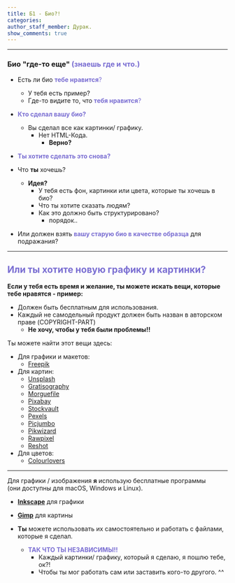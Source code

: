 ```yaml
---
title: Б1 - Био?!
categories:
author_staff_member: Дурак.
show_comments: true
---
```


---

### Био "где-то еще" <span style="color:#7A6ED2;">(знаешь где и что.)</span>
  
- Есть ли био <span style="color:#7A6ED2;">**тебе нравится**?</span>
	- У тебя есть пример?
	- Где-то видите то, что <span style="color:#7A6ED2;">**тебя нравится**?</span>  
  
- <span style="color:#7A6ED2;">**Кто сделал вашу био?**</span>
	- Вы сделал все как картинки/ графику.
		- Нет HTML-Кода.
			- **Верно?**
- <span style="color:#7A6ED2;">**Ты хотите сделать это снова?**</span>

- Что **ты** хочешь?
	- **Идея?**
		- У тебя есть фон, картинки или цвета, которые ты хочешь в био?
		- Что ты хотите сказать людям?
		- Как это должно быть структурировано?
			- порядок..  
- Или должен взять <span style="color:#7A6ED2;">**вашу старую био в качестве образца**</span> для подражания?


---

## <span style="color:#7A6ED2;">**Или ты хотите новую графику и картинки?**</span>

**Если у тебя есть время и желание, ты можете искать вещи, которые тебе нравятся - пример:**
- Должен быть бесплатным для использования.
- Каждый не самодельный продукт должен быть назван в авторском праве (COPYRIGHT-PART)
	- **Не хочу, чтобы у тебя были проблемы!!**
    
Ты можете найти этот вещи здесь:
  
- Для графики и макетов:
	- <a href="https://www.freepik.com" target="_blank" rel="nofollow">Freepik</a>
- Для картин:
	- <a href="https://unsplash.com/" target="_blank" rel="nofollow">Unsplash</a>
	- <a href="https://gratisography.com/" target="_blank" rel="nofollow">Gratisography</a>
	- <a href="https://morguefile.com/" target="_blank" rel="nofollow">Morguefile</a>
	- <a href="https://pixabay.com/" target="_blank" rel="nofollow">Pixabay</a>
	- <a href="http://www.stockvault.net/" target="_blank" rel="nofollow">Stockvault</a>
	- <a href="https://www.pexels.com/" target="_blank" rel="nofollow">Pexels</a>
	- <a href="https://picjumbo.com/" target="_blank" rel="nofollow">Picjumbo</a>
	- <a href="https://www.pikwizard.com/" target="_blank" rel="nofollow">Pikwizard</a>
	- <a href="https://www.rawpixel.com/" target="_blank" rel="nofollow">Rawpixel</a>
	- <a href="https://www.reshot.com/" target="_blank" rel="nofollow">Reshot</a>
- Для цветов:
	- <a href="https://www.colourlovers.com" target="_blank" rel="nofollow">Colourlovers</a>


---
    
  
Для графики / изображения **я** использую бесплатные программы  
(они доступны для macOS, Windows и Linux).

- <a href="https://inkscape.org/ru/release/inkscape-0.92.4/" target="_blank" rel="nofollow">**Inkscape**</a> для графики
- <a href="https://www.gimp.org" target="_blank" rel="nofollow">**Gimp**</a> для картины
	
- **Ты** можете использовать их самостоятельно и работать с файлами, которые я сделал.
	- <span style="color:#7A6ED2;">**ТАК ЧТО ТЫ НЕЗАВИСИМЫ!!**</span>
		- Каждый картинки/ графику, который я сделаю, я пошлю тебе, ок?!
		- Чтобы ты мог работать сам или заставить кого-то другого. ^^


